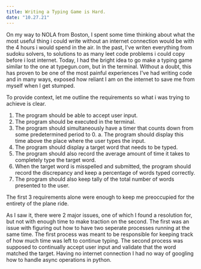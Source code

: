 ```yaml
---
title: Writing a Typing Game is Hard.
date: "10.27.21"
---
```


On my way to NOLA from Boston, I spent some time thinking about what the most useful thing i could write without an internet connection would be with the 4 hours i would spend in the air. In the past, I've writen everything from sudoku solvers, to solutions to as many leet code problems i could copy before i lost internet. Today, I had the bright idea to go make a typing game similar to the one at typegun.com, but in the terminal. Without a doubt, this has proven to be one of the most painful experiences I've had writing code and in many ways, exposed how reliant I am on the internet to save me from myself when I get stumped.

To provide context, let me outline the requirements so what i was trying to achieve is clear.

1. The program should be able to accept user input.
2. The program should be executed in the terminal.
3. The program should simultaneously have a timer that counts down from some predetermined period to 0.
   a. The program should display this time above the place where the user types the input.
4. The program should display a target word that needs to be typed.
5. The program should also record the average amount of time it takes to completely type the target word.
6. When the target word is misspelled and submitted, the program should record the discrepancy and keep a percentage of words typed correctly.
7. The program should also keep tally of the total number of words presented to the user.

The first 3 requirements alone were enough to keep me preoccupied for the entirety of the plane ride.

As I saw it, there were 2 major issues, one of which I found a resolution for, but not with enough time to make traction on the second.
The first was an issue with figuring out how to have two seperate processes running at the same time. The first process was meant to be
responsible for keeping track of how much time was left to continue typing. The second process was supposed to continually accept user input
and validate that the word matched the target. Having no internet connection I had no way of googling how to handle async operations in python.
